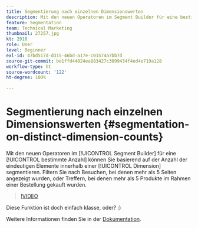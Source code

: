 ```yaml
---
title: Segmentierung nach einzelnen Dimensionswerten
description: Mit den neuen Operatoren im Segment Builder für eine bestimmte Anzahl können Sie basierend auf der Anzahl der eindeutigen Elemente innerhalb einer Dimension segmentieren. Filtern Sie nach Besuchen, bei denen mehr als 5 Seiten angezeigt wurden, oder Treffern, bei denen mehr als 5 Produkte im Rahmen einer Bestellung gekauft wurden.
feature: Segmentation
team: Technical Marketing
thumbnail: 27257.jpg
kt: 2918
role: User
level: Beginner
exl-id: 47bd517d-d315-46bd-a17e-c01574a7bb7d
source-git-commit: be1ffd44024ea883427c3099434f4ed4e719a128
workflow-type: ht
source-wordcount: '122'
ht-degree: 100%

---
```


# Segmentierung nach einzelnen Dimensionswerten {#segmentation-on-distinct-dimension-counts}

Mit den neuen Operatoren im [!UICONTROL Segment Builder] für eine [!UICONTROL bestimmte Anzahl] können Sie basierend auf der Anzahl der eindeutigen Elemente innerhalb einer [!UICONTROL Dimension] segmentieren. Filtern Sie nach Besuchen, bei denen mehr als 5 Seiten angezeigt wurden, oder Treffern, bei denen mehr als 5 Produkte im Rahmen einer Bestellung gekauft wurden.

>[!VIDEO](https://video.tv.adobe.com/v/27257/?quality=9)

Diese Funktion ist doch einfach klasse, oder? :)

Weitere Informationen finden Sie in der [Dokumentation](https://experienceleague.adobe.com/docs/analytics/components/segmentation/segment-reference/seg-operators.html?lang=de).
